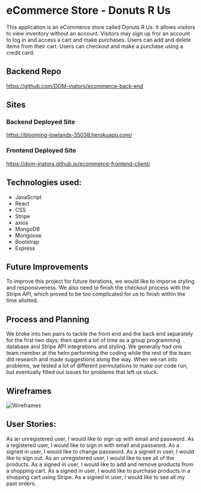 # eCommerce Store - Donuts R Us

This application is an eCommerce store called Donuts R Us. It allows visitors to view inventory without an account. Visitors may sign up fror an account to log in and access a cart and make purchases. Users can add and delete items from their cart. Users can checkout and make a purchase using a credit card.


## Backend Repo
https://github.com/DOM-inators/ecommerce-back-end

## Sites

### Backend Deployed Site
https://blooming-lowlands-35038.herokuapp.com/

### Frontend Deployed Site
https://dom-inators.github.io/ecommerce-frontend-client/

## Technologies used:
- JavaScript
- React
- CSS
- Stripe
- axios
- MongoDB
- Mongoose
- Bootstrap
- Express

## Future Improvements
To improve this project for future iterations, we would like to imporve styling and responsiveness. We also need to finish the checkout process with the Stripe API, which proved to be too complicated for us to finish within the time allotted.


## Process and Planning
We broke into two pairs to tackle the front end and the back end separately for the first two days, then spent a lot of time as a group programming database and Stripe API integrations and styling. We generally had one team member at the helm performing the coding while the rest of the team did research and made suggestions along the way. When we ran into problems, we tested a lot of different permutations to make our code run, but eventually filled out issues for problems that left us stuck.

## Wireframes

![Wireframes](https://i.imgur.com/PlAav6W.jpg)

## User Stories:

As an unregistered user, I would like to sign up with email and password.
As a registered user, I would like to sign in with email and password.
As a signed in user, I would like to change password.
As a signed in user, I would like to sign out.
As an unregistered user, I would like to see all of the products.
As a signed in user, I would like to add and remove products from a shopping cart.
As a signed in user, I would like to purchase products in a shopping cart using Stripe.
As a signed in user, I would like to see all my past orders.
